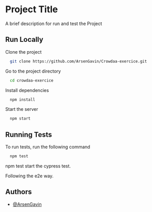 
# Project Title

A brief description for run and test the Project


## Run Locally

Clone the project

```bash
  git clone https://github.com/ArsenGavin/Crowdaa-exercice.git
```

Go to the project directory

```bash
  cd crowdaa-exercice
```

Install dependencies

```bash
  npm install
```

Start the server

```bash
  npm start
```


## Running Tests

To run tests, run the following command

```bash
  npm test
```

npm test start the cypress test.

Following the e2e way.

## Authors

- [@ArsenGavin](https://github.com/ArsenGavin)

